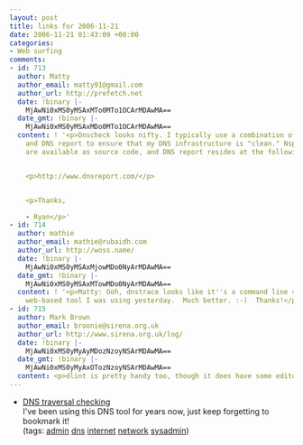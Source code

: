 ```yaml
---
layout: post
title: links for 2006-11-21
date: 2006-11-21 01:43:09 +00:00
categories:
- Web surfing
comments:
- id: 713
  author: Matty
  author_email: matty91@gmail.com
  author_url: http://prefetch.net
  date: !binary |-
    MjAwNi0xMS0yMSAxMTo0MTo1OCArMDAwMA==
  date_gmt: !binary |-
    MjAwNi0xMS0yMSAxMDo0MTo1OCArMDAwMA==
  content: ! '<p>Dnscheck looks nifty. I typically use a combination of nsping, dnstrace
    and DNS report to ensure that my DNS infrastructure is "clean." Nsping and dnstrace
    are available as source code, and DNS report resides at the following location:</p>


    <p>http://www.dnsreport.com/</p>


    <p>Thanks,

    - Ryan</p>'
- id: 714
  author: mathie
  author_email: mathie@rubaidh.com
  author_url: http://woss.name/
  date: !binary |-
    MjAwNi0xMS0yMSAxMjowMDo0NyArMDAwMA==
  date_gmt: !binary |-
    MjAwNi0xMS0yMSAxMTowMDo0NyArMDAwMA==
  content: ! '<p>Matty: Ooh, dnstrace looks like it''s a command line version the
    web-based tool I was using yesterday.  Much better. :-)  Thanks!</p>'
- id: 715
  author: Mark Brown
  author_email: broonie@sirena.org.uk
  author_url: http://www.sirena.org.uk/log/
  date: !binary |-
    MjAwNi0xMS0yMyAyMDozNzoyNSArMDAwMA==
  date_gmt: !binary |-
    MjAwNi0xMS0yMyAxOTozNzoyNSArMDAwMA==
  content: <p>dlint is pretty handy too, though it does have some editorial ideas.</p>
---
```

<ul class="delicious">
	<li>
		<div class="delicious-link"><a href="http://www.squish.net/dnscheck/">DNS traversal checking</a></div>
		<div class="delicious-extended">I've been using this DNS tool for years now, just keep forgetting to bookmark it!</div>
		<div class="delicious-tags">(tags: <a href="http://del.icio.us/mathie/admin">admin</a> <a href="http://del.icio.us/mathie/dns">dns</a> <a href="http://del.icio.us/mathie/internet">internet</a> <a href="http://del.icio.us/mathie/network">network</a> <a href="http://del.icio.us/mathie/sysadmin">sysadmin</a>)</div>
	</li>
</ul>
